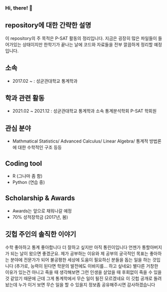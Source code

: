 ### Hi, there! 👋
repository에 대한 간략한 설명
-----------------------------

이 repository의 주 목적은 P-SAT 활동의 정리입니다. 지금은 굉장히 많은 파일들이 들어가있는 상태이지만 한학기가 끝나는 날에 코드와 자료들을 전부 깔끔하게 정리할 예정입니다.

소속
----

-   2017.02 ~ : 성균관대학교 통계학과

학과 관련 활동
--------------

-   2021.02 ~ 2021.12 : 성균관대학교 통계학과 소속 통계분석학회 P-SAT 학회원

관심 분야
---------

-   Mathmatical Statistics/ Advanced Calculus/ Linear Algebra/ 통계적 방법론에 대한 수학적인 구조 등등

Coding tool
-----------

-   R (그나마 좀 함)
-   Python (연습 중)

Scholarship & Awards
--------------------

-   Awards는 앞으로 채워나갈 예정
-   70% 성적장학금 (2017년, 봄)

깃헙 주인의 솔직한 이야기
-------------------------

수학 좋아하고 통계 좋아합니다
더 잘하고 싶지만 아직 통린이입니다
언젠가 통할아버지가 되는 날이 왔으면 좋겠군요.
제가 공부하는 이유와 제 공부의 궁극적인 목표는 좋아하는 분야에 전문가가 되어 불공평한 세상에 도움이 필요하신 분들을 돕는 일을 하는 것입니다 (추가로, 능력이 된다면 학문의 발전에도 이바지를... 하고 싶네요)
별다른 거창한 이유가 있는건 아니고 죽을 때 생각해보면 그런 인생을 살았을 때 후회없이 죽을 수 있을 것 같았기 때문에
근데 그게 통계학에서 무슨 일이 될진 모르겠네요
이 깃헙 공개로 돌려놨는데 누가 이거 보면 무슨 일을 할 수 있을지 정보좀 공유해주시면 감사하겠습니다

